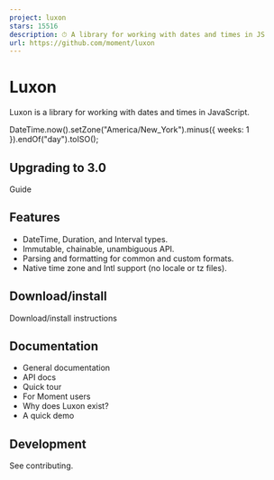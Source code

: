 ```yaml
---
project: luxon
stars: 15516
description: ⏱ A library for working with dates and times in JS
url: https://github.com/moment/luxon
---
```


Luxon
=====

Luxon is a library for working with dates and times in JavaScript.

DateTime.now().setZone("America/New\_York").minus({ weeks: 1 }).endOf("day").toISO();

Upgrading to 3.0
----------------

Guide

Features
--------

-   DateTime, Duration, and Interval types.
-   Immutable, chainable, unambiguous API.
-   Parsing and formatting for common and custom formats.
-   Native time zone and Intl support (no locale or tz files).

Download/install
----------------

Download/install instructions

Documentation
-------------

-   General documentation
-   API docs
-   Quick tour
-   For Moment users
-   Why does Luxon exist?
-   A quick demo

Development
-----------

See contributing.
